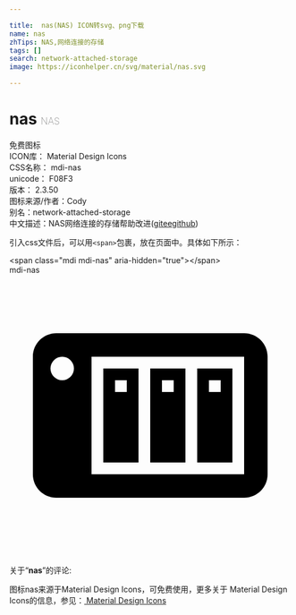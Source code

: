 ```yaml
---

title:  nas(NAS) ICON转svg、png下载
name: nas
zhTips: NAS,网络连接的存储
tags: []
search: network-attached-storage
image: https://iconhelper.cn/svg/material/nas.svg

---
```


# nas  <small style="font-size: 60%;font-weight: 100">NAS</small>


<div class="detail-page">
<p>
<span><span class="badge-success badge">免费图标</span> </span>
<br/>
<span>
ICON库：
<span class="badge-secondary badge">Material Design Icons</span> 
</span>
<br/>
<span>
CSS名称：
<span class="badge-secondary badge">mdi-nas</span> 
</span>
<br/>
<span>
unicode：
<span class="badge-secondary badge">F08F3</span> 
<copy-btn content='F08F3' btn-title=""></copy-btn>
<copy-btn :content='String.fromCodePoint(parseInt("F08F3", 16))' btn-title="复制U"></copy-btn>
</span>
<br/>
<span>
版本：
<span class="badge-secondary badge">2.3.50</span> 
</span>
<br/>
<span>图标来源/作者：<span class="badge-light badge">Cody</span></span> 
<br/>
<span>别名：<span class="badge-light badge">network-attached-storage</span></span><br/><span class="zh-detail">中文描述：<span class="badge-primary badge">NAS</span><span class="badge-primary badge">网络连接的存储</span><span class="help-link"><span>帮助改进</span>(<a href="https://gitee.com/liuwave/icon-helper/edit/master/json/material/nas.json" target="_blank" rel="noopener noreferrer">gitee</a><a href="https://github.com/liuwave/icon-helper/edit/master/json/material/nas.json" target="_blank" rel="noopener noreferrer">github</a></span>)</span><br/>
</p>
</div>
<div class="alert alert-dark">
  <i class="mdi mdi-nas mdi-48px"></i>
  <i class="mdi mdi-nas mdi-36px"></i>
  <i class="mdi mdi-nas mdi-24px"></i>
  <i class="mdi mdi-nas mdi-18px"></i>
</div>
<div>
  <p>引入css文件后，可以用<code>&lt;span&gt;</code>包裹，放在页面中。具体如下所示：    
  </p>
  <div class="alert alert-primary" style="font-size: 14px">
    &lt;span class="mdi mdi-nas" aria-hidden="true"&gt;&lt;/span&gt;
    <copy-btn content='<span class="mdi mdi-nas" aria-hidden="true"></span>'></copy-btn>
  </div>
  <div class="alert alert-secondary">
    <i class="mdi mdi-nas"
    style="font-size: 24px"
    aria-hidden="true"></i> mdi-nas
    <copy-btn content="mdi-nas" btn-title="复制图标名称"></copy-btn>
  </div>
</div>
<div id="svg" class="svg-wrap">
<svg xmlns="http://www.w3.org/2000/svg" viewBox="0 0 24 24"><path d="M4,5C2.89,5 2,5.89 2,7V17C2,18.11 2.89,19 4,19H20C21.11,19 22,18.11 22,17V7C22,5.89 21.11,5 20,5H4M4.5,7A1,1 0 0,1 5.5,8A1,1 0 0,1 4.5,9A1,1 0 0,1 3.5,8A1,1 0 0,1 4.5,7M7,7H20V17H7V7M8,8V16H11V8H8M12,8V16H15V8H12M16,8V16H19V8H16M9,9H10V10H9V9M13,9H14V10H13V9M17,9H18V10H17V9Z" /></svg>
</div>
<detail full-name='mdi-nas'></detail>
<div class="icon-detail__container">
<p>关于“<b>nas</b>”的评论:</p>
</div>
<Vssue title="关于“nas”的评论" />    
<div><p>图标nas来源于Material Design Icons，可免费使用，更多关于 Material Design Icons的信息，参见：<a target="_blank" href="https://iconhelper.cn/material.html"> Material Design Icons</a>
</p></div>
